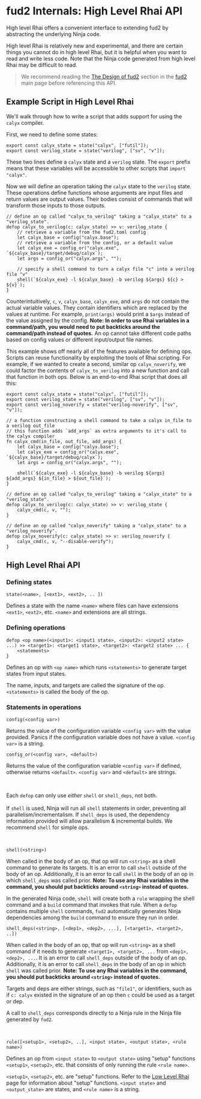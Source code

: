 # fud2 Internals: High Level Rhai API

High level Rhai offers a convenient interface to extending fud2 by abstracting the underlying Ninja code. 

High level Rhai is relatively new and experimental, and there are certain things you cannot do in high level Rhai, but it is helpful when you want to read and write less code. Note that the Ninja code generated from high level Rhai may be difficult to read.

> We recommend reading the [The Design of fud2][fud2-design] section in the [fud2][] main page before referencing this API.

[fud2]: ./index.md
[fud2-design]: ./index.md#the-design-of-fud2

## Example Script in High Level Rhai

We'll walk through how to write a script that adds support for using the `calyx` compiler.

First, we need to define some states:

```rust,ignore
export const calyx_state = state("calyx", ["futil"]);
export const verilog_state = state("verilog", ["sv", "v"]);
```

These two lines define a `calyx` state and a `verilog` state. The `export` prefix means that these variables will be accessible to other scripts that `import "calyx"`.

Now we will define an operation taking the `calyx` state to the `verilog` state. These operations define functions whose arguments are input files and return values are output values. Their bodies consist of commands that will transform those inputs to those outputs.

```rust,ignore
// define an op called "calyx_to_verilog" taking a "calyx_state" to a "verilog_state".
defop calyx_to_verilog(c: calyx_state) >> v: verilog_state {
    // retrieve a variable from the fud2.toml config
    let calyx_base = config("calyx.base");
    // retrieve a variable from the config, or a default value
    let calyx_exe = config_or("calyx.exe", `${calyx_base}/target/debug/calyx`);
    let args = config_or("calyx.args", "");

    // specify a shell command to turn a calyx file "c" into a verilog file "v"
    shell(`${calyx_exe} -l ${calyx_base} -b verilog ${args} ${c} > ${v}`);
}
```

Counterintuitively, `c`, `v`, `calyx_base`, `calyx_exe`, and `args` do not contain the actual variable values. They contain identifiers which are replaced by the values at runtime. For example, `print(args)` would print a `$args` instead of the value assigned by the config. **Note: In order to use Rhai variables in a command/path, you would need to put backticks around the command/path instead of quotes.** An op cannot take different code paths based on config values or different input/output file names.

This example shows off nearly all of the features available for defining ops. Scripts can reuse functionality by exploiting the tools of Rhai scripting. For example, if we wanted to create a second, similar op `calyx_noverify`, we could factor the contents of `calyx_to_verilog` into a new function and call that function in both ops. Below is an end-to-end Rhai script that does all this:

```
export const calyx_state = state("calyx", ["futil"]);
export const verilog_state = state("verilog", ["sv", "v"]);
export const verilog_noverify = state("verilog-noverify", ["sv", "v"]);

// a function constructing a shell command to take a calyx in_file to a verilog out_file
// this function adds `add_args` as extra arguments to it's call to the calyx compiler
fn calyx_cmd(in_file, out_file, add_args) {
    let calyx_base = config("calyx.base");
    let calyx_exe = config_or("calyx.exe", `${calyx_base}/target/debug/calyx`);
    let args = config_or("calyx.args", "");

    shell(`${calyx_exe} -l ${calyx_base} -b verilog ${args} ${add_args} ${in_file} > ${out_file}`);
}

// define an op called "calyx_to_verilog" taking a "calyx_state" to a "verilog_state".
defop calyx_to_verilog(c: calyx_state) >> v: verilog_state {
    calyx_cmd(c, v, "");
}

// define an op called "calyx_noverify" taking a "calyx_state" to a "verilog_noverify".
defop calyx_noverify(c: calyx_state) >> v: verilog_noverify {
    calyx_cmd(c, v, "--disable-verify");
}
```

## High Level Rhai API

### Defining states

```
state(<name>, [<ext1>, <ext2>, .. ])
```
Defines a state with the name `<name>` where files can have extensions `<ext1>`, `<ext2>`, etc. `<name>` and extensions are all strings.

### Defining operations

```
defop <op name>(<input1>: <input1 state>, <input2>: <input2 state> ...) >> <target1>: <target1 state>, <target2>: <target2 state> ... {
    <statements>
}
```
Defines an op with `<op name>` which runs `<statements>` to generate target states from input states. 

The name, inputs, and targets are called the signature of the op. `<statements>` is called the body of the op.

### Statements in operations

```
config(<config var>)
```
Returns the value of the configuration variable `<config var>` with the value provided. Panics if the configuration variable does not have a value. `<config var>` is a string.

```
config_or(<config var>, <default>)
```
Returns the value of the configuration variable `<config var>` if defined, otherwise returns `<default>`. `<config var>` and `<default>` are strings.

<br>

<div class="warning">

Each `defop` can only use *either* `shell` or `shell_deps`, not both.<br><br>If `shell` is used, Ninja will run all `shell` statements in order, preventing all parallelism/incrementalism. If `shell_deps` is used, the dependency information provided will allow parallelism & incremental builds. We recommend `shell` for simple ops.

</div>

<br>

```
shell(<string>)
```
When called in the body of an op, that op will run `<string>` as a shell command to generate its targets. It is an error to call `shell` outside of the body of an op. Additionally, it is an error to call `shell` in the body of an op in which `shell_deps` was called prior. **Note: To use any Rhai variables in the command, you should put backticks around `<string>` instead of quotes.**

In the generated Ninja code, `shell` will create both a `rule` wrapping the shell command and a `build` command that invokes that rule. When a `defop` contains multiple `shell` commands, `fud2` automatically generates Ninja dependencies among the `build` command to ensure they run in order.

```
shell_deps(<string>, [<dep1>, <dep2>, ...], [<target1>, <target2>, ..])
```
When called in the body of an op, that op will run `<string>` as a shell command if it needs to generate `<target1>, <target2>, ...` from `<dep1>, <dep2>, ...`. It is an error to call `shell_deps` outside of the body of an op. Additionally, it is an error to call `shell_deps` in the body of an op in which `shell`  was called prior. **Note: To use any Rhai variables in the command, you should put backticks around `<string>` instead of quotes.**

Targets and deps are either strings, such as `"file1"`, or identifiers, such as if `c: calyx` existed in the signature of an op then `c` could be used as a target or dep.

A call to `shell_deps` corresponds directly to a Ninja rule in the Ninja file generated by `fud2`.

<br>

```
rule([<setup1>, <setup2>, ..], <input state>, <output state>, <rule name>)
```

Defines an op from `<input state>` to `<output state>` using "setup" functions `<setup1>`, `<setup2>`, etc. that consists of only running the rule `<rule name>`. 

`<setup1>`, `<setup2>`, etc. are "setup" functions. Refer to the [Low Level Rhai][low-level-rhai] page for information about "setup" functions. `<input state>` and `<output_state>` are states, and `<rule name>` is a string.

[low-level-rhai]: low-level-rhai.md